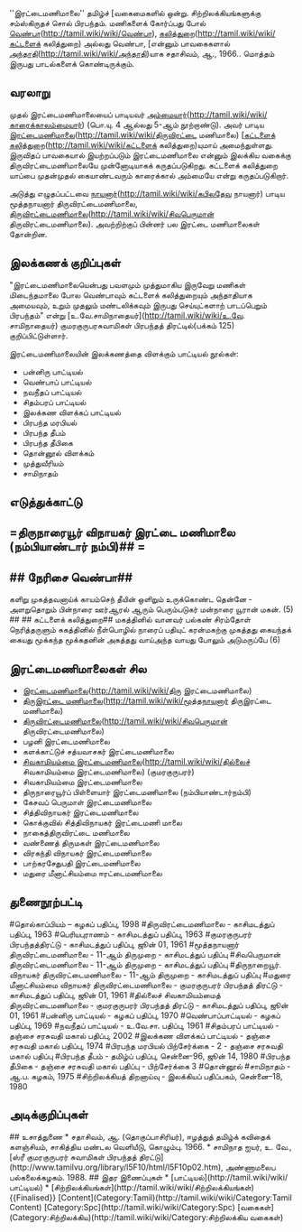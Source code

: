 ''இரட்டைமணிமாலை'' தமிழ்ச் [வகைமைகளில் ஒன்று. சிற்றிலக்கியங்களுக்கு சம்ஸ்கிருதச் சொல் பிரபந்தம். மணிகளைக் கோர்ப்பது போல் [வெண்பா](சிற்றிலக்கியங்கள்](http://tamil.wiki/wiki/சிற்றிலக்கிய))(http://tamil.wiki/wiki/வெண்பா), [கலித்துறை](கட்டளைக்)(http://tamil.wiki/wiki/கட்டளைக் கலித்துறை)  அல்லது வெண்பா, [என்னும் பாவகைகளால்  [அந்தாதி](விருத்தப்பா](http://tamil.wiki/wiki/விருத்தப்பா))(http://tamil.wiki/wiki/அந்தாதி)யாக <ref>சதாசிவம், ஆ., 1966.</ref>. மொத்தம் இருபது பாடல்களைக் கொண்டிருக்கும். 
## வரலாறு
முதல் இரட்டைமணிமாலையைப் பாடியவர்  [அம்மையார்](காரைக்கால்)(http://tamil.wiki/wiki/காரைக்காலம்மையார்) (பொ.யு. 4 ஆல்லது 5-ஆம் நூற்றாண்டு). அவர் பாடிய [இரட்டைமணிமாலை](திரு)(http://tamil.wiki/wiki/திருவிரட்டை மணிமாலை)  [[கட்டளைக் கலித்துறை](வெண்பா](http://tamil.wiki/wiki/வெண்பா)வும்,)(http://tamil.wiki/wiki/கட்டளைக் கலித்துறை)யுமாய் அமைந்துள்ளது. இருவிதப் பாவகையால் இயற்றப்படும் இரட்டைமணிமாலை என்னும் இலக்கிய வகைக்கு திருவிரட்டைமணிமாலையே முன்னோடியாகக் கருதப்படுகிறது. கட்டளைக் கலித்துறை யாப்பை முதன்முதல் கையாண்டவரும் காரைக்கால் அம்மையே என்று கருதப்படுகிறார்.

அடுத்து எழுதப்பட்டவை [நாயனார்](கபிலதேவ)(http://tamil.wiki/wiki/கபிலதேவ நாயனார்) பாடிய மூத்தநாயனார் திருவிரட்டைமணிமாலை, [திருவிரட்டைமணிமாலை](சிவபெருமான்)(http://tamil.wiki/wiki/சிவபெருமான் திருவிரட்டைமணிமாலை).   அவற்றிற்குப் பின்னர் பல இரட்டை மணிமாலைகள் தோன்றின. 
## இலக்கணக் குறிப்புகள்
"இரட்டைமணிமாலையென்பது பவளமும் முத்துமாகிய இருவேறு மணிகள் மிடைந்தமாலை போல வெண்பாவும் கட்டளைக் கலித்துறையும் அந்தாதியாக அமையவும், உறும் முதலும் மண்டலிக்கவும் இருபது செய்யுட்களாற் பாடப்பெறும் பிரபந்தம்" என்று [உ.வே.சாமிநாதையர்](http://tamil.wiki/wiki/உ.வே. சாமிநாதையர்)  குமரகுருபரசுவாமிகள் பிரபந்தத் திரட்டில்(பக்கம் 125) குறிப்பிட்டுள்ளார்.

இரட்டைமணிமாலையின் இலக்கணத்தை விளக்கும் பாட்டியல் நூல்கள்:
* பன்னிரு பாட்டியல்
* வெண்பாப் பாட்டியல்
* நவநீதப் பாட்டியல்
* சிதம்பரப் பாட்டியல்
* இலக்கண விளக்கப் பாட்டியல்
* பிரபந்த மரபியல்
* பிரபந்த தீபம்
* பிரபந்த தீபிகை
* தொன்னூல் விளக்கம்
* முத்துவீரியம்
* சாமிநாதம்
## எடுத்துக்காட்டு

## =திருநாரையூர் விநாயகர் இரட்டை மணிமாலை (நம்பியாண்டார் நம்பி)## =

## ## நேரிசை வெண்பா## 
<poem>
களிறு முகத்தவனாய்க் காயம்செந் தீயின்
ஒளிறும் உருக்கொண்ட தென்னே - அளறுதொறும்
பின்நாரை ஊர்ஆரல் ஆரும் பெரும்படுகர்
மன்நாரை யூரான் மகன். (5)
</poem>
## ## கட்டளைக் கலித்துறை## 
<poem>
மகத்தினில் வானவர் பல்கண் சிரம்தோள் நெரித்தருளும்
சுகத்தினில் நீள்பொழில் நாரைப் பதியுட் கரன்மகற்கு
முகத்தது கையந்தக் கையது மூக்கந்த மூக்கதனின்
அகத்தது வாய்அந்த வாயது போலும் அடுமருப்பே (6)
</poem>

## இரட்டைமணிமாலைகள் சில
* [இரட்டைமணிமாலை](திரு)(http://tamil.wiki/wiki/திரு இரட்டைமணிமாலை)
* [திருஇரட்டை மணிமாலை](மூத்தநாயனார்)(http://tamil.wiki/wiki/மூத்தநாயனார் திருஇரட்டை மணிமாலை)
* [திருவிரட்டைமணிமாலை](சிவபெருமான்)(http://tamil.wiki/wiki/சிவபெருமான் திருவிரட்டைமணிமாலை)
* பழனி இரட்டைமணிமாலை
* களக்காட்டுச் சத்யவாசகர் இரட்டைமணிமாலை
* [சிவகாமியம்மை இரட்டைமணிமாலை](தில்லைச்)(http://tamil.wiki/wiki/தில்லைச் சிவகாமியம்மை இரட்டைமணிமாலை) (குமரகுருபரர்)
* சிவகாமியம்மை இரட்டைமணிமாலை
* திருநாரையூர்ப் பிள்ளையார் இரட்டைமணிமாலை (நம்பியாண்டார்நம்பி)
* கேசவப் பெருமாள் இரட்டைமணிமாலை
* சித்திவிநாயகர் இரட்டைமணிமாலை
* கொக்குவில் சித்திவிநாயகர் இரட்டைமணி மாலை
* நாகைத்திருவிரட்டை மணிமாலை
* வண்ணைத் திருமகள் இரட்டைமணிமாலை
* விரகந்தி விநாயகர் இரட்டைமணிமாலை
* பாற்கரசேதுபதி இரட்டைமணிமாலை
* மதுரை மீனாட்சியம்மை ஈரட்டைமணிமாலை
## துணைநூற்பட்டி
#தொல்காப்பியம் – கழகப் பதிப்பு, 1998
#திருவிரட்டைமணிமாலை - காசிமடத்துப் பதிப்பு, 1963
#பெரியபுராணம் - காசிமடத்துப் பதிப்பு, 1963
#குமரகுருபரர் பிரபந்தத்திரட்டு - காசிமடத்துப் பதிப்பு, ஜூன் 01, 1961
#மூத்தநாயனார் திருவிரட்டைமணிமாலை - 11-ஆம் திருமுறை - காசிமடத்துப் பதிப்பு
#சிவபெருமான் திருவிரட்டைமணிமாலை - 11-ஆம் திருமுறை - காசிமடத்துப் பதிப்பு
#திருநாறையூர். விநாயகர் திருவிரட்டைமணிமாலை - 11-ஆம் திருமுறை - காசிமடத்துப் பதிப்பு
#மதுரை மீனாட்சியம்மை விநாயகர் திருவிரட்டைமணிமாலை - குமரகுருபரர் பிரபந்தத் திரட்டு - காசிமடத்துப் பதிப்பு, ஜூன் 01, 1961
#தில்லைச் சிவகாமியம்மைத் திருவிரட்டைமணிமாலை - குமரகுருபரர் பிரபந்தத் திரட்டு - காசிமடத்துப் பதிப்பு, ஜூன் 01, 1961
#பன்னிரு பாட்டியல் - கழகப் பதிப்பு, 1970
#வெண்பாப்பாட்டியல் - கழகப் பதிப்பு, 1969
#நவநீதப் பாட்டியல் - உ.வே.சா. பதிப்பு, 1961
#சிதம்பரப் பாட்டியல் - தஞ்சை சரசுவதி மகால் பதிப்பு, 2002
#இலக்கண விளக்கப் பாட்டியல் - தஞ்சை சரசுவதி மகால் பதிப்பு, 1974
#பிரபந்த மரபியல் பிற்சேர்க்கை - 2 - தஞ்சை சரசுவதி மகால் பதிப்பு
#பிரபந்த தீபம் - தமிழ்ப் பதிப்பு, சென்னை-96, ஜூன் 14, 1980
#பிரபந்த தீபிகை - தஞ்சை சரசுவதி மகால் பதிப்பு - பிற்சேர்க்கை 3
#தொன்னூல்
#சாமிநாதம் - ஆ.ப. கழகம், 1975
#சிற்றிலக்கியத் திறனாய்வு - இலக்கியப் பதிப்பகம், சென்னை–18, 1980
## அடிக்குறிப்புகள்
<references />
## உசாத்துணை
* சதாசிவம், ஆ. (தொகுப்பாசிரியர்), ஈழத்துத் தமிழ்க் கவிதைக் களஞ்சியம், சாகித்திய மண்டல வெளியீடு, கொழும்பு. 1966.
* சாமிநாத ஐயர், உ. வே., [ஸ்ரீ குமரகுருபரர் சுவாமிகள் பிரபந்தத் திரட்டு](http://www.tamilvu.org/library/l5F10/html/l5F10p02.htm), அண்ணாமலைப பல்கலைக்கழகம். 1988.
## இதர இணைப்புகள்
* [பாட்டியல்](http://tamil.wiki/wiki/பாட்டியல்)
* [சிற்றிலக்கியங்கள்](http://tamil.wiki/wiki/சிற்றிலக்கியங்கள்)
{{Finalised}}
[Content](Category:Tamil)(http://tamil.wiki/wiki/Category:Tamil Content)
[Category:Spc](http://tamil.wiki/wiki/Category:Spc)
[வகைகள்](Category:சிற்றிலக்கிய)(http://tamil.wiki/wiki/Category:சிற்றிலக்கிய வகைகள்)